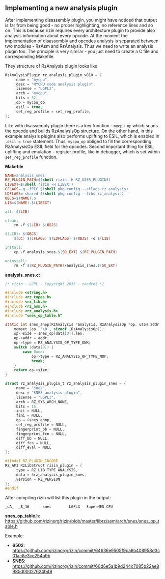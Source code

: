 ## Implementing a new analysis plugin

After implementing disassembly plugin, you might have noticed that output
is far from being good - no proper highlighting, no reference lines
and so on. This is because rizin requires every architecture plugin
to provide also analysis information about every opcode. At the moment
the implementation of disassembly and opcodes analysis is separated between
two modules - RzAsm and RzAnalysis. Thus we need to write an analysis plugin too.
The principle is very similar - you just need to create a C file and
corresponding Makefile.

They structure of RzAnalysis plugin looks like

```c
RzAnalysisPlugin rz_analysis_plugin_v810 = {
	.name = "mycpu",
	.desc = "MYCPU code analysis plugin",
	.license = "LGPL3",
	.arch = "mycpu",
	.bits = 32,
	.op = mycpu_op,
	.esil = true,
	.set_reg_profile = set_reg_profile,
};
```

Like with disassembly plugin there is a key function - `mycpu_op` which scans the opcode and builds
RzAnalysisOp structure. On the other hand, in this example analysis plugins also performs uplifting to
ESIL, which is enabled in `.esil = true` statement. Thus, `mycpu_op` obliged to fill the
corresponding RzAnalysisOp ESIL field for the opcodes. Second important thing for ESIL uplifting and
emulation - register profile, like in debugger, which is set within `set_reg_profile` function.

**Makefile**

```makefile
NAME=analysis_snes
RZ_PLUGIN_PATH=$(shell rizin -H RZ_USER_PLUGINS)
LIBEXT=$(shell rizin -H LIBEXT)
CFLAGS=-g -fPIC $(shell pkg-config --cflags rz_analysis)
LDFLAGS=-shared $(shell pkg-config --libs rz_analysis)
OBJS=$(NAME).o
LIB=$(NAME).$(LIBEXT)

all: $(LIB)

clean:
	rm -f $(LIB) $(OBJS)

$(LIB): $(OBJS)
	$(CC) $(CFLAGS) $(LDFLAGS) $(OBJS) -o $(LIB)

install:
	cp -f analysis_snes.$(SO_EXT) $(RZ_PLUGIN_PATH)

uninstall:
	rm -f $(RZ_PLUGIN_PATH)/analysis_snes.$(SO_EXT)
```

**analysis_snes.c:**

```c
/* rizin - LGPL - Copyright 2015 - condret */

#include <string.h>
#include <rz_types.h>
#include <rz_lib.h>
#include <rz_asm.h>
#include <rz_analysis.h>
#include "snes_op_table.h"

static int snes_anop(RzAnalysis *analysis, RzAnalysisOp *op, ut64 addr, const ut8 *data, int len) {
	memset (op, '\0', sizeof (RzAnalysisOp));
	op->size = snes_op[data[0]].len;
	op->addr = addr;
	op->type = RZ_ANALYSIS_OP_TYPE_UNK;
	switch (data[0]) {
		case 0xea:
			op->type = RZ_ANALYSIS_OP_TYPE_NOP;
			break;
	}
	return op->size;
}

struct rz_analysis_plugin_t rz_analysis_plugin_snes = {
	.name = "snes",
	.desc = "SNES analysis plugin",
	.license = "LGPL3",
	.arch = RZ_SYS_ARCH_NONE,
	.bits = 16,
	.init = NULL,
	.fini = NULL,
	.op = &snes_anop,
	.set_reg_profile = NULL,
	.fingerprint_bb = NULL,
	.fingerprint_fcn = NULL,
	.diff_bb = NULL,
	.diff_fcn = NULL,
	.diff_eval = NULL
};

#ifndef RZ_PLUGIN_INCORE
RZ_API RzLibStruct rizin_plugin = {
	.type = RZ_LIB_TYPE_ANALYSIS,
	.data = &rz_analysis_plugin_snes,
	.version = RZ_VERSION
};
#endif
```
After compiling rizin will list this plugin in the output:
```
_dA_  _8_16      snes        LGPL3   SuperNES CPU
```

**snes_op_table**.h: https://github.com/rizinorg/rizin/blob/master/librz/asm/arch/snes/snes_op_table.h

Example:

* **6502**: https://github.com/rizinorg/rizin/commit/64636e9505f9ca8b408958d3c01ac8e3ce254a9b
* **SNES**: https://github.com/rizinorg/rizin/commit/60d6e5a1b9d244c7085b22ae8985d00027624b49


